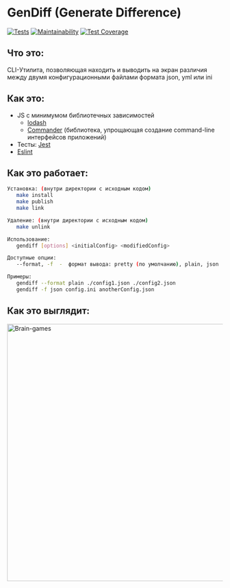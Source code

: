 # GenDiff (Generate Difference)
[![Tests](https://github.com/neandreev/GenDiff/actions/workflows/jest.yml/badge.svg)](https://github.com/neandreev/GenDiff/actions/workflows/jest.yml)
[![Maintainability](https://api.codeclimate.com/v1/badges/621e8b02e6f615ce52e4/maintainability)](https://codeclimate.com/github/neandreev/GenDiff/maintainability)
[![Test Coverage](https://api.codeclimate.com/v1/badges/621e8b02e6f615ce52e4/test_coverage)](https://codeclimate.com/github/neandreev/GenDiff/test_coverage)

## Что это:
CLI-Утилита, позволяющая находить и выводить на экран различия между двумя конфигурационными файлами формата json, yml или ini

## Как это:
 - JS с минимумом библиотечных зависимостей
    - [lodash](https://github.com/lodash/lodash)
    - [Commander](https://github.com/tj/commander.js) (библиотека, упрощающая создание command-line интерфейсов приложений)
 - Тесты: [Jest](https://github.com/facebook/jest)
 - [Eslint](https://github.com/eslint/eslint)

## Как это работает:
```sh
Установка: (внутри директории с исходным кодом)
   make install
   make publish
   make link

Удаление: (внутри директории с исходным кодом)
   make unlink

Использование:
   gendiff [options] <initialConfig> <modifiedConfig>

Доступные опции:
   --format, -f  -  формат вывода: pretty (по умолчанию), plain, json

Примеры:
   gendiff --format plain ./config1.json ./config2.json
   gendiff -f json config.ini anotherConfig.json
```

## Как это выглядит:
<img src="https://neandreev.ru/images/Gendiff.gif" alt="Brain-games" width="600"/>

